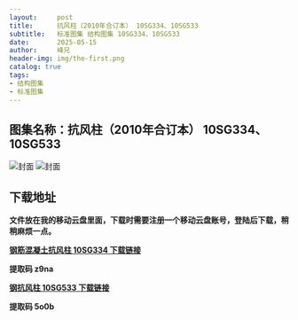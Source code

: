```yaml
---
layout:     post
title:      抗风柱（2010年合订本） 10SG334、10SG533
subtitle:   标准图集 结构图集 10SG334、10SG533
date:       2025-05-15
author:     峰兄
header-img: img/the-first.png
catalog: true
tags:
- 结构图集
- 标准图集
---
```

## 图集名称：抗风柱（2010年合订本） 10SG334、10SG533
![封面](https://pic1.imgdb.cn/item/6825cae258cb8da5c8f3ed4e.jpg)
![封面](https://pic1.imgdb.cn/item/6825cae358cb8da5c8f3ed57.jpg)

## 下载地址 ##
**文件放在我的移动云盘里面，下载时需要注册一个移动云盘账号，登陆后下载，稍稍麻烦一点。**  
  
[**钢筋混凝土抗风柱 10SG334 下载链接**](https://caiyun.139.com/m/i?2nc6pdvPosNg1)

**提取码 z9na**


[**钢抗风柱 10SG533 下载链接**](https://caiyun.139.com/m/i?2nc6nRpLH2T8a)

**提取码 5o0b**



